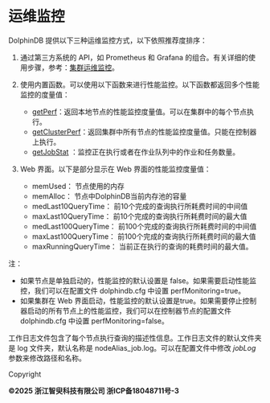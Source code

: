# 运维监控

DolphinDB 提供以下三种运维监控方式，以下依照推荐度排序：

1. 通过第三方系统的 API，如 Prometheus 和 Grafana 的组合。有关详细的使用步骤，参考：[集群运维监控](../tutorials/cluster_monitor.md)。
2. 使用内置函数。可以使用以下函数来进行性能监控。以下函数都返回多个性能监控的度量值：

   * [getPerf](../funcs/g/getPerf.md)：返回本地节点的性能监控度量值。可以在集群中的每个节点执行。
   * [getClusterPerf](../funcs/g/getClusterPerf.md)：返回集群中所有节点的性能监控度量值。只能在控制器上执行。
   * [getJobStat](../funcs/g/getJobStat.md) ：监控正在执行或者在作业队列中的作业和任务数量。
3. Web 界面。以下是部分显示在 Web 界面的性能监控度量值：

   * memUsed： 节点使用的内存
   * memAlloc： 节点中DolphinDB当前内存池的容量
   * medLast10QueryTime： 前10个完成的查询执行所耗费时间的中间值
   * maxLast10QueryTime： 前10个完成的查询执行所耗费时间的最大值
   * medLast100QueryTime： 前100个完成的查询执行所耗费时间的中间值
   * maxLast100QueryTime： 前100个完成的查询执行所耗费时间的最大值
   * maxRunningQueryTime： 当前正在执行的查询的耗费时间的最大值。

注：

* 如果节点是单独启动的，性能监控的默认设置是 false。如果需要启动性能监控，我们可以在配置文件
  dolphindb.cfg 中设置 perfMonitoring=true。
* 如果集群在 Web
  界面启动，性能监控的默认设置是true。如果需要停止控制器启动的所有节点上的性能监控，我们可以在控制器节点的配置文件 dolphindb.cfg 中设置
  perfMonitoring=false。

工作日志文件包含了每个节点执行查询的描述性信息。工作日志文件的默认文件夹是 log 文件夹，默认名称是
nodeAlias\_job.log。可以在配置文件中修改 *jobLog* 参数来修改路径和名称。

Copyright

**©2025 浙江智臾科技有限公司 浙ICP备18048711号-3**
